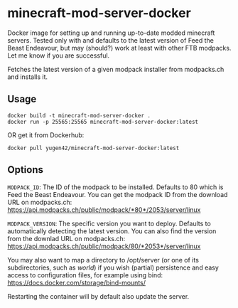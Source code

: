 # minecraft-mod-server-docker
Docker image for setting up and running up-to-date modded minecraft servers. Tested only with and defaults to the latest version of Feed the Beast Endeavour, but may (should?) work at least with other FTB modpacks. Let me know if you are successful. 

Fetches the latest version of a given modpack installer from modpacks.ch and installs it.

## Usage
```
docker build -t minecraft-mod-server-docker .
docker run -p 25565:25565 minecraft-mod-server-docker:latest
```
OR get it from Dockerhub:
```
docker pull yugen42/minecraft-mod-server-docker:latest
```

## Options
`MODPACK_ID`: The ID of the modpack to be installed. Defaults to 80 which is Feed the Beast Endeavour. You can get the modpack ID from the download URL on modpacks.ch: https://api.modpacks.ch/public/modpack/*80*/2053/server/linux

`MODPACK_VERSION`: The specific version you want to deploy. Defaults to automatically detecting the latest version. You can also find the version from the downlad URL on modpacks.ch: https://api.modpacks.ch/public/modpack/80/*2053*/server/linux

You may also want to map a directory to /opt/server (or one of its subdirectories, such as _world_) if you wish (partial) persistence and easy access to configuration files, for example using bind:
https://docs.docker.com/storage/bind-mounts/

Restarting the container will by default also update the server.

